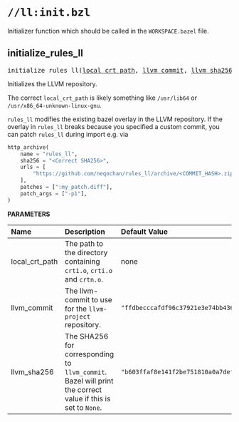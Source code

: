 <!-- Generated with Stardoc: http://skydoc.bazel.build -->

# `//ll:init.bzl`

Initializer function which should be called in the `WORKSPACE.bazel` file.


<a id="#initialize_rules_ll"></a>

## initialize_rules_ll

<pre>
initialize_rules_ll(<a href="#initialize_rules_ll-local_crt_path">local_crt_path</a>, <a href="#initialize_rules_ll-llvm_commit">llvm_commit</a>, <a href="#initialize_rules_ll-llvm_sha256">llvm_sha256</a>)
</pre>

Initializes the LLVM repository.

The correct `local_crt_path` is likely something like `/usr/lib64` or
`/usr/x86_64-unknown-linux-gnu`.

`rules_ll` modifies the existing bazel overlay in the LLVM repository. If
the overlay in `rules_ll` breaks because you specified a custom commit, you
can patch `rules_ll` during import e.g. via

```python
http_archive(
    name = "rules_ll",
    sha256 = "<Correct SHA256>",
    urls = [
        "https://github.com/neqochan/rules_ll/archive/<COMMIT_HASH>.zip"
    ],
    patches = [":my_patch.diff"],
    patch_args = ["-p1"],
)
```


**PARAMETERS**


| Name  | Description | Default Value |
| :------------- | :------------- | :------------- |
| <a id="initialize_rules_ll-local_crt_path"></a>local_crt_path |  The path to the directory containing <code>crt1.o</code>, <code>crti.o</code> and <code>crtn.o</code>.   |  none |
| <a id="initialize_rules_ll-llvm_commit"></a>llvm_commit |  The llvm-commit to use for the <code>llvm-project</code> repository.   |  <code>"ffdbecccafdf96c37921e3e74bb436aa169faefa"</code> |
| <a id="initialize_rules_ll-llvm_sha256"></a>llvm_sha256 |  The SHA256 for corresponding to <code>llvm_commit</code>. Bazel will print the correct value if this is set to <code>None</code>.   |  <code>"b603ffaf8e141f2be751810a0a7def7dfb1844fe95f64fb0cea7901ab3d5948b"</code> |
